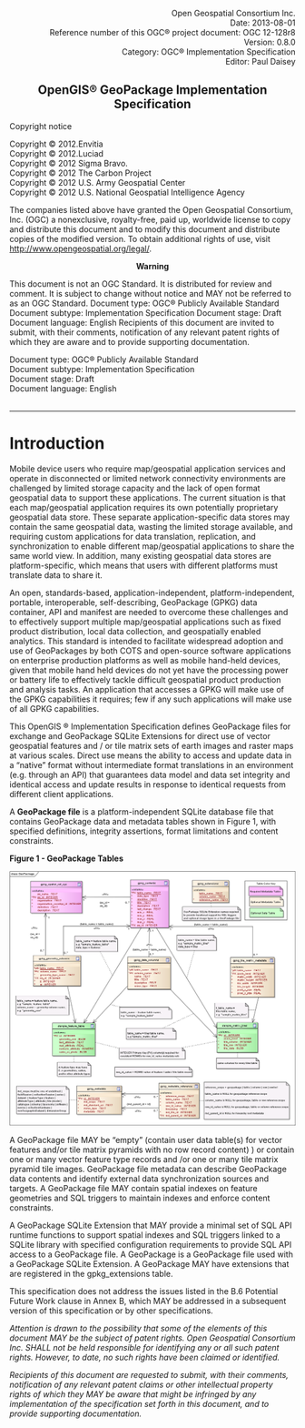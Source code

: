 <p align="right">Open Geospatial Consortium Inc. <br/>
Date:   2013-08-01<br/>
Reference number of this OGC® project document: OGC 12-128r8<br/>
Version: 0.8.0<br/>
Category: OGC® Implementation Specification<br/>
Editor: Paul Daisey
</p>
<h2 align="center">OpenGIS® GeoPackage Implementation Specification</h2>


Copyright notice

Copyright © 2012.Envitia<br/>
Copyright © 2012.Luciad<br/>
Copyright © 2012 Sigma Bravo.<br/>
Copyright © 2012 The Carbon Project<br/>
Copyright © 2012 U.S. Army Geospatial Center<br/>
Copyright © 2012 U.S. National Geospatial Intelligence Agency


The companies listed above have granted the Open Geospatial Consortium, Inc. (OGC) a nonexclusive, royalty-free, paid up, worldwide license to copy and distribute this document and to modify this document and distribute copies of the modified version. To obtain additional rights of use, visit http://www.opengeospatial.org/legal/.
 
 

<p align="center"><b>Warning</b></p>

This document is not an OGC Standard. It is distributed for review and comment. It is subject to change without notice and MAY not be referred to as an OGC Standard.
Document type:   		OGC® Publicly Available Standard
Document subtype:   	Implementation Specification
Document stage:   	Draft
Document language: 	English
Recipients of this document are invited to submit, with their comments, notification of any relevant patent rights of which they are aware and to provide supporting documentation.

Document type:   		OGC® Publicly Available Standard<br/>
Document subtype:   	Implementation Specification<br/>
Document stage:   	Draft<br/>
Document language: 	English<br/>   
<hr/>

# Introduction

Mobile device users who require map/geospatial application services and operate in disconnected or limited network connectivity environments are challenged by limited storage capacity and the lack of open format geospatial data to support these applications. The current situation is that each map/geospatial application requires its own potentially proprietary geospatial data store. These separate application-specific data stores may contain the same geospatial data, wasting the limited storage available, and requiring custom applications for data translation, replication, and synchronization to enable different map/geospatial applications to share the same world view. In addition, many existing geospatial data stores are platform-specific, which means that users with different platforms must translate data to share it.

An open, standards-based, application-independent, platform-independent, portable, interoperable, self-describing, GeoPackage (GPKG) data container, API and manifest are needed to overcome these challenges and to effectively support multiple map/geospatial applications such as fixed product distribution, local data collection, and geospatially enabled analytics. This standard is intended to facilitate widespread adoption and use of GeoPackages by both COTS and open-source software applications on enterprise production platforms as well as mobile hand-held devices, given that mobile hand held devices do not yet have the processing power or battery life to effectively tackle difficult geospatial product production and analysis tasks. An application that accesses a GPKG will make use of the GPKG capabilities it requires; few if any such applications will make use of all GPKG capabilities.

This OpenGIS ® Implementation Specification defines GeoPackage files for exchange and GeoPackage SQLite Extensions for direct use of vector geospatial features and / or tile matrix sets of earth images and raster maps at various scales. Direct use means the ability to access and update data in a “native” format without intermediate format translations in an environment (e.g. through an API) that guarantees data model and data set integrity and identical access and update results in response to identical requests from different client applications.

A **GeoPackage file** is a platform-independent SQLite database file that contains GeoPackage data and metadata tables shown in Figure 1, with specified definitions, integrity assertions, format limitations and content constraints.

**Figure 1 - GeoPackage Tables**

![image](images/geopackage-uml.png)

A GeoPackage file MAY be “empty” (contain user data table(s) for vector features and/or tile matrix pyramids with no row record content) ) or contain one or many vector feature type records and /or one or many tile matrix pyramid tile images. GeoPackage file metadata can describe GeoPackage data contents and identify external data synchronization sources and targets. A GeoPackage file MAY contain spatial indexes on feature geometries and SQL triggers to maintain indexes and enforce content constraints. 


A GeoPackage SQLite Extension that MAY provide a minimal set of SQL API runtime functions to support spatial indexes and SQL triggers linked to a SQLite library with specified configuration requirements to provide SQL API access to a GeoPackage file. A GeoPackage is a GeoPackage file used with a GeoPackage SQLite Extension. A GeoPackage MAY have extensions that are registered in the gpkg_extensions table. 

This specification does not address the issues listed in the B.6 Potential Future Work clause in Annex B, which MAY be addressed in a subsequent version of this specification or by other specifications.

*Attention is drawn to the possibility that some of the elements of this document MAY be the subject of patent rights. Open Geospatial Consortium Inc. SHALL not be held responsible for identifying any or all such patent rights. However, to date, no such rights have been claimed or identified.*

*Recipients of this document are requested to submit, with their comments, notification of any relevant patent claims or other intellectual property rights of which they MAY be aware that might be infringed by any implementation of the specification set forth in this document, and to provide supporting documentation.*






